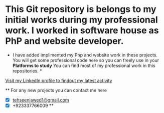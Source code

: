 # This Git repository is belongs to my initial works during my professional work. I worked in software house as PhP and website developer. 

* I have added implimented my Php and website work in these projects. You will get some professional code here so you can freely use in your **Platforms to study** You can find most of my professional work in this repositories. *

[Visit my LinkedIn profile to findout my latest activity](https://www.linkedin.com/in/tehseen-jawed-0b2854b6/?originalSubdomain=pk)

** For any new projects you can contact me here
  - [x] tehseenjawed1@gmail.com 
  - [x] +923337766009
**
